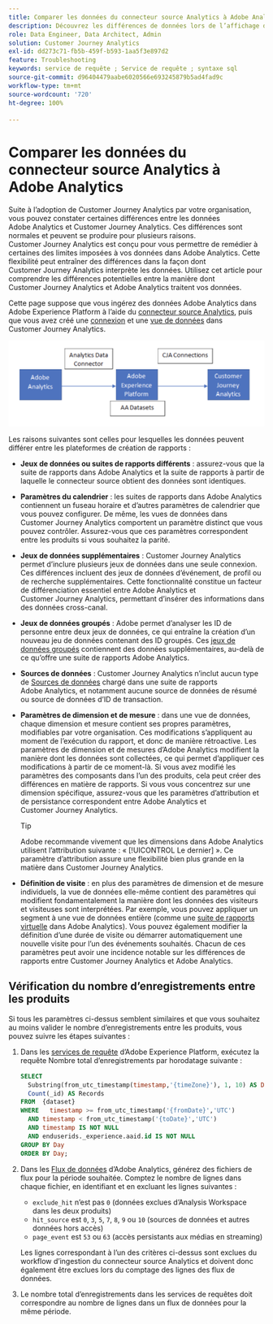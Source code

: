 ```yaml
---
title: Comparer les données du connecteur source Analytics à Adobe Analytics
description: Découvrez les différences de données lors de l’affichage de rapports similaires dans Adobe Analytics et Customer Journey Analytics.
role: Data Engineer, Data Architect, Admin
solution: Customer Journey Analytics
exl-id: dd273c71-fb5b-459f-b593-1aa5f3e897d2
feature: Troubleshooting
keywords: service de requête ; Service de requête ; syntaxe sql
source-git-commit: d96404479aabe6020566e693245879b5ad4fad9c
workflow-type: tm+mt
source-wordcount: '720'
ht-degree: 100%

---
```


# Comparer les données du connecteur source Analytics à Adobe Analytics

Suite à lʼadoption de Customer Journey Analytics par votre organisation, vous pouvez constater certaines différences entre les données Adobe Analytics et Customer Journey Analytics. Ces différences sont normales et peuvent se produire pour plusieurs raisons. Customer Journey Analytics est conçu pour vous permettre de remédier à certaines des limites imposées à vos données dans Adobe Analytics. Cette flexibilité peut entraîner des différences dans la façon dont Customer Journey Analytics interprète les données. Utilisez cet article pour comprendre les différences potentielles entre la manière dont Customer Journey Analytics et Adobe Analytics traitent vos données.

Cette page suppose que vous ingérez des données Adobe Analytics dans Adobe Experience Platform à l’aide du [connecteur source Analytics](https://experienceleague.adobe.com/docs/experience-platform/sources/ui-tutorials/create/adobe-applications/analytics.html?lang=fr), puis que vous avez créé une [connexion](/help/connections/overview.md) et une [vue de données](/help/data-views/data-views.md) dans Customer Journey Analytics.

![Flux de données d’Adobe Analytics par le biais du connecteur de données vers Adobe Experience Platform et vers Customer Journey Analytics à l’aide des connexions CJA.](assets/compare.png)

Les raisons suivantes sont celles pour lesquelles les données peuvent différer entre les plateformes de création de rapports :

* **Jeux de données ou suites de rapports différents** : assurez-vous que la suite de rapports dans Adobe Analytics et la suite de rapports à partir de laquelle le connecteur source obtient des données sont identiques.
* **Paramètres du calendrier** : les suites de rapports dans Adobe Analytics contiennent un fuseau horaire et d’autres paramètres de calendrier que vous pouvez configurer. De même, les vues de données dans Customer Journey Analytics comportent un paramètre distinct que vous pouvez contrôler. Assurez-vous que ces paramètres correspondent entre les produits si vous souhaitez la parité.
* **Jeux de données supplémentaires** : Customer Journey Analytics permet d’inclure plusieurs jeux de données dans une seule connexion. Ces différences incluent des jeux de données d’événement, de profil ou de recherche supplémentaires. Cette fonctionnalité constitue un facteur de différenciation essentiel entre Adobe Analytics et Customer Journey Analytics, permettant d’insérer des informations dans des données cross-canal.
* **Jeux de données groupés** : Adobe permet d’analyser les ID de personne entre deux jeux de données, ce qui entraîne la création d’un nouveau jeu de données contenant des ID groupés. Ces [jeux de données groupés](/help/stitching/overview.md) contiennent des données supplémentaires, au-delà de ce qu’offre une suite de rapports Adobe Analytics.
* **Sources de données** : Customer Journey Analytics n’inclut aucun type de [Sources de données](https://experienceleague.adobe.com/fr/docs/analytics/import/data-sources/overview) chargé dans une suite de rapports Adobe Analytics, et notamment aucune source de données de résumé ou source de données d’ID de transaction.
* **Paramètres de dimension et de mesure** : dans une vue de données, chaque dimension et mesure contient ses propres paramètres, modifiables par votre organisation. Ces modifications s’appliquent au moment de l’exécution du rapport, et donc de manière rétroactive. Les paramètres de dimension et de mesures d’Adobe Analytics modifient la manière dont les données sont collectées, ce qui permet d’appliquer ces modifications à partir de ce moment-là. Si vous avez modifié les paramètres des composants dans l’un des produits, cela peut créer des différences en matière de rapports. Si vous vous concentrez sur une dimension spécifique, assurez-vous que les paramètres d’attribution et de persistance correspondent entre Adobe Analytics et Customer Journey Analytics.

  >[!TIP]
  >
  >Adobe recommande vivement que les dimensions dans Adobe Analytics utilisent l’attribution suivante : « [!UICONTROL Le dernier] ». Ce paramètre d’attribution assure une flexibilité bien plus grande en la matière dans Customer Journey Analytics.

* **Définition de visite** : en plus des paramètres de dimension et de mesure individuels, la vue de données elle-même contient des paramètres qui modifient fondamentalement la manière dont les données des visiteurs et visiteuses sont interprétées. Par exemple, vous pouvez appliquer un segment à une vue de données entière (comme une [suite de rapports virtuelle](https://experienceleague.adobe.com/fr/docs/analytics/components/virtual-report-suites/vrs-about) dans Adobe Analytics). Vous pouvez également modifier la définition d’une durée de visite ou démarrer automatiquement une nouvelle visite pour l’un des événements souhaités. Chacun de ces paramètres peut avoir une incidence notable sur les différences de rapports entre Customer Journey Analytics et Adobe Analytics.

## Vérification du nombre d’enregistrements entre les produits

Si tous les paramètres ci-dessus semblent similaires et que vous souhaitez au moins valider le nombre d’enregistrements entre les produits, vous pouvez suivre les étapes suivantes :

1. Dans les [services de requête](https://experienceleague.adobe.com/fr/docs/experience-platform/query/home) dʼAdobe Experience Platform, exécutez la requête Nombre total d’enregistrements par horodatage suivante :

   ```sql
   SELECT
     Substring(from_utc_timestamp(timestamp,'{timeZone}'), 1, 10) AS Day,
     Count(_id) AS Records
   FROM  {dataset}
   WHERE   timestamp >= from_utc_timestamp('{fromDate}','UTC')
     AND timestamp < from_utc_timestamp('{toDate}','UTC')
     AND timestamp IS NOT NULL
     AND enduserids._experience.aaid.id IS NOT NULL
   GROUP BY Day
   ORDER BY Day;
   ```

1. Dans les [Flux de données](https://experienceleague.adobe.com/fr/docs/analytics/export/analytics-data-feed/data-feed-overview) d’Adobe Analytics, générez des fichiers de flux pour la période souhaitée. Comptez le nombre de lignes dans chaque fichier, en identifiant et en excluant les lignes suivantes :

   * `exclude_hit` n’est pas `0` (données exclues d’Analysis Workspace dans les deux produits)
   * `hit_source` est `0`, `3`, `5`, `7`, `8`, `9` ou `10` (sources de données et autres données hors accès)
   * `page_event` est `53` ou `63` (accès persistants aux médias en streaming)

   Les lignes correspondant à l’un des critères ci-dessus sont exclues du workflow d’ingestion du connecteur source Analytics et doivent donc également être exclues lors du comptage des lignes des flux de données.

1. Le nombre total d’enregistrements dans les services de requêtes doit correspondre au nombre de lignes dans un flux de données pour la même période.
